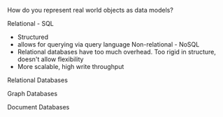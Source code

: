 How do you represent real world objects as data models?

Relational - SQL
- Structured
- allows for querying via query language
Non-relational - NoSQL
- Relational databases have too much overhead. Too rigid in structure, doesn't allow flexibility
- More scalable, high write throughput

Relational Databases

Graph Databases

Document Databases


